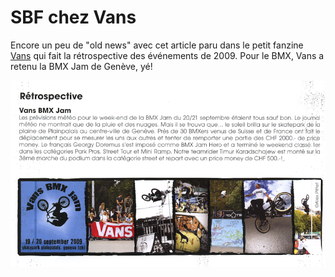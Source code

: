 # SBF chez Vans

<!-- Manuel Hitz -->

Encore un peu de "old news" avec cet article paru dans le petit fanzine [Vans](http://www.vans.ch) qui fait la rétrospective des événements de 2009. Pour le BMX, Vans a retenu la BMX Jam de Genève, yé!

![vanszine](./media/vanszine.png)
